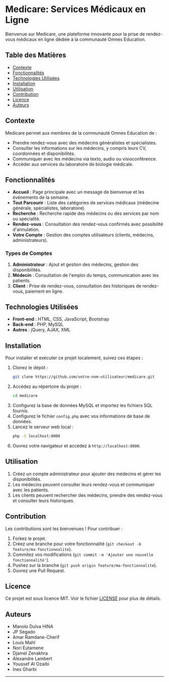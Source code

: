 
# Medicare: Services Médicaux en Ligne

Bienvenue sur Medicare, une plateforme innovante pour la prise de rendez-vous médicaux en ligne dédiée à la communauté Omnes Education.

## Table des Matières
- [Contexte](#contexte)
- [Fonctionnalités](#fonctionnalités)
- [Technologies Utilisées](#technologies-utilisées)
- [Installation](#installation)
- [Utilisation](#utilisation)
- [Contribution](#contribution)
- [Licence](#licence)
- [Auteurs](#auteurs)

## Contexte
Medicare permet aux membres de la communauté Omnes Education de :
- Prendre rendez-vous avec des médecins généralistes et spécialistes.
- Consulter les informations sur les médecins, y compris leurs CV, coordonnées et disponibilités.
- Communiquer avec les médecins via texto, audio ou visioconférence.
- Accéder aux services du laboratoire de biologie médicale.

## Fonctionnalités
- **Accueil** : Page principale avec un message de bienvenue et les événements de la semaine.
- **Tout Parcourir** : Liste des catégories de services médicaux (médecine générale, spécialistes, laboratoire).
- **Recherche** : Recherche rapide des médecins ou des services par nom ou spécialité.
- **Rendez-vous** : Consultation des rendez-vous confirmés avec possibilité d'annulation.
- **Votre Compte** : Gestion des comptes utilisateurs (clients, médecins, administrateurs).

### Types de Comptes
1. **Administrateur** : Ajout et gestion des médecins, gestion des disponibilités.
2. **Médecin** : Consultation de l'emploi du temps, communication avec les patients.
3. **Client** : Prise de rendez-vous, consultation des historiques de rendez-vous, paiement en ligne.

## Technologies Utilisées
- **Front-end** : HTML, CSS, JavaScript, Bootstrap
- **Back-end** : PHP, MySQL
- **Autres** : jQuery, AJAX, XML

## Installation
Pour installer et exécuter ce projet localement, suivez ces étapes :

1. Clonez le dépôt :
   ```bash
   git clone https://github.com/votre-nom-utilisateur/medicare.git
   ```
2. Accédez au répertoire du projet :
   ```bash
   cd medicare
   ```
3. Configurez la base de données MySQL et importez les fichiers SQL fournis.
4. Configurez le fichier `config.php` avec vos informations de base de données.
5. Lancez le serveur web local :
   ```bash
   php -S localhost:8000
   ```
6. Ouvrez votre navigateur et accédez à `http://localhost:8000`.

## Utilisation
1. Créez un compte administrateur pour ajouter des médecins et gérer les disponibilités.
2. Les médecins peuvent consulter leurs rendez-vous et communiquer avec les patients.
3. Les clients peuvent rechercher des médecins, prendre des rendez-vous et consulter leurs historiques.

## Contribution
Les contributions sont les bienvenues ! Pour contribuer :
1. Forkez le projet.
2. Créez une branche pour votre fonctionnalité (`git checkout -b feature/ma-fonctionnalite`).
3. Commitez vos modifications (`git commit -m 'Ajouter une nouvelle fonctionnalité'`).
4. Pushez sur la branche (`git push origin feature/ma-fonctionnalite`).
5. Ouvrez une Pull Request.

## Licence
Ce projet est sous licence MIT. Voir le fichier [LICENSE](LICENSE) pour plus de détails.

## Auteurs
- Manolo Dulva HINA
- JP Segado
- Amar Ramdane-Cherif
- Louis Mahl
- Nori Eutamene
- Djamel Zenakhra
- Alexandre Lambert
- Youssef Al Ozaibi
- Ines Gharbi

---

